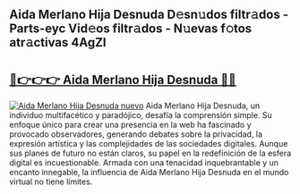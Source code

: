## Aida Merlano Hija Desnuda D𝚎sn𝚞dos filtr𝚊dos - Parts-eyc Vid𝚎os filtr𝚊dos - N𝚞evas f𝚘tos atr𝚊ctivas 4AgZl

# <h2><a href="http://mbbhab.tromn.icu/?c=Aida+Merlano+Hija+Desnuda">🔗👉👉👉 Aida Merlano Hija Desnuda 🔗🔗</a></h2>

[![Aida Merlano Hija Desnuda nuevo](https://i.imgur.com/pEAQMta.gif)](http://mbbhab.tromn.icu/?c=Aida+Merlano+Hija+Desnuda)
Aida Merlano Hija Desnuda, un individuo multifacético y paradójico, desafía la comprensión simple. Su enfoque único para crear una presencia en la web ha fascinado y provocado observadores, generando debates sobre la privacidad, la expresión artística y las complejidades de las sociedades digitales. Aunque sus planes de futuro no están claros, su papel en la redefinición de la esfera digital es incuestionable. Armada con una tenacidad inquebrantable y un encanto innegable, la influencia de Aida Merlano Hija Desnuda en el mundo virtual no tiene límites.
